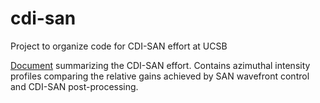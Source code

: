 # cdi-san
Project to organize code for CDI-SAN effort at UCSB

[Document](./docs/7.2.pdf) summarizing the CDI-SAN effort. Contains azimuthal intensity profiles comparing the relative gains achieved by SAN wavefront control and CDI-SAN post-processing.
